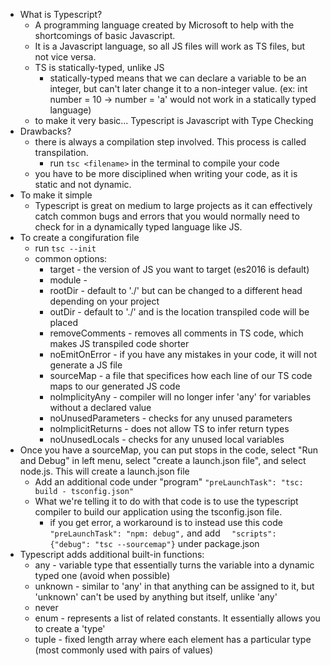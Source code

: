 - What is Typescript?
    - A programming language created by Microsoft to help with the shortcomings of basic Javascript.
    - It is a Javascript language, so all JS files will work as TS files, but not vice versa.
    - TS is statically-typed, unlike JS
        - statically-typed means that we can declare a variable to be an integer, but can't later change it to a non-integer value. (ex: int number = 10 -> number = 'a' would not work in a statically typed language)
    - to make it very basic... Typescript is Javascript with Type Checking
- Drawbacks?
    - there is always a compilation step involved. This process is called transpilation.
        - run `tsc <filename>` in the terminal to compile your code
    - you have to be more disciplined when writing your code, as it is static and not dynamic.
- To make it simple
    - Typescript is great on medium to large projects as it can effectively catch common bugs and errors that you would normally need to check for in a dynamically typed language like JS.
- To create a congifuration file
    - run `tsc --init`
    - common options:
        - target - the version of JS you want to target (es2016 is default)
        - module - 
        - rootDir - default to './' but can be changed to a different head depending on your project
        - outDir - default to './' and is the location transpiled code will be placed
        - removeComments - removes all comments in TS code, which makes JS transpiled code shorter
        - noEmitOnError - if you have any mistakes in your code, it will not generate a JS file
        - sourceMap - a file that specifices how each line of our TS code maps to our generated JS code
        - noImplicityAny - compiler will no longer infer 'any' for variables without a declared value
        - noUnusedParameters - checks for any unused parameters
        - noImplicitReturns - does not allow TS to infer return types
        - noUnusedLocals - checks for any unused local variables
- Once you have a sourceMap, you can put stops in the code, select "Run and Debug" in left menu, select "create a launch.json file", and select node.js. This will create a launch.json file
    - Add an additional code under "program" `"preLaunchTask": "tsc: build - tsconfig.json"`
    - What we're telling it to do with that code is to use the typescript compiler to build our application using the tsconfig.json file.
        - if you get error, a workaround is to instead use this code `"preLaunchTask": "npm: debug",` and add `  "scripts": {"debug": "tsc --sourcemap"}` under package.json
- Typescript adds additional built-in functions:
    - any - variable type that essentially turns the variable into a dynamic typed one (avoid when possible)
    - unknown - similar to 'any' in that anything can be assigned to it, but 'unknown' can't be used by anything but itself, unlike 'any'
    - never
    - enum - represents a list of related constants. It essentially allows you to create a 'type'
    - tuple - fixed length array where each element has a particular type (most commonly used with pairs of values)